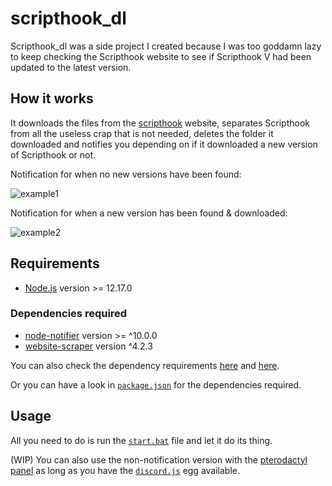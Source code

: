 # scripthook_dl

Scripthook_dl was a side project I created because I was too goddamn lazy to keep checking the Scripthook website to see if Scripthook V had been updated to the latest version.

## How it works

It downloads the files from the [scripthook](http://www.dev-c.com/gtav/scripthookv/) website, separates Scripthook from all the useless crap that is not needed, deletes the folder it downloaded and notifies you depending on if it downloaded a new version of Scripthook or not.

Notification for when no new versions have been found:

![example1](https://uhohstinky.s-ul.eu/DgwCwVF7.png)

Notification for when a new version has been found & downloaded:

![example2](https://uhohstinky.s-ul.eu/lPeYz7Z5.png)

## Requirements

- [Node.js](https://nodejs.org/en/) version >= 12.17.0

### Dependencies required

- [node-notifier](https://www.npmjs.com/package/node-notifier) version >= ^10.0.0
- [website-scraper](https://www.npmjs.com/package/website-scraper) version ^4.2.3

You can also check the dependency requirements [here](https://github.com/website-scraper/node-website-scraper) and [here](https://github.com/mikaelbr/node-notifier).

Or you can have a look in [`package.json`](package.json) for the dependencies required.

## Usage

All you need to do is run the [`start.bat`](start.bat) file and let it do its thing.

(WIP) You can also use the non-notification version with the [pterodactyl panel](https://pterodactyl.io/) as long as you have the [`discord.js`](https://github.com/parkervcp/eggs/tree/master/bots/discord/discord.js) egg available.

